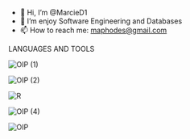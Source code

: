 - 👋 Hi, I’m @MarcieD1
- 👀 I’m enjoy Software Engineering and Databases 
- 📫 How to reach me: maphodes@gmail.com

<!---
MarcieD1/MarcieD1 is a ✨ special ✨ repository because its `README.md` (this file) appears on your GitHub profile.
You can click the Preview link to take a look at your changes.
--->

LANGUAGES AND TOOLS

![OIP (1)](https://github.com/MarcieD1/MarcieD1/assets/140383786/d21975ed-57d5-40b9-9b33-cac4991fa898)

![OIP (2)](https://github.com/MarcieD1/MarcieD1/assets/140383786/b574befc-6220-4fef-bdaf-4e60ab106df9)

![R](https://github.com/MarcieD1/MarcieD1/assets/140383786/a45d1f67-01b7-4e85-933d-9a46bd59cefd)

![OIP (4)](https://github.com/MarcieD1/MarcieD1/assets/140383786/ff844425-befe-4405-948b-8b761366e936)

![OIP](https://github.com/MarcieD1/MarcieD1/assets/140383786/ea34130c-2c53-465a-89d3-d27f946564ca)
